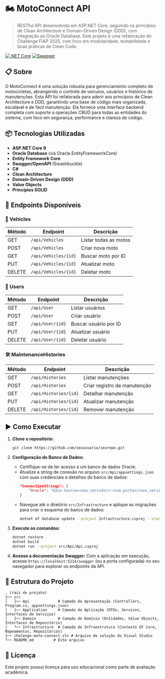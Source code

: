 # 🏍️ MotoConnect API

> RESTful API desenvolvida em ASP.NET Core, seguindo os princípios de Clean Architecture e Domain-Driven Design (DDD), com integração ao Oracle Database. Este projeto é uma refatoração do Challenge FIAP 2025, com foco em modularidade, testabilidade e boas práticas de Clean Code.

[![.NET Core](https://img.shields.io/badge/.NET%20Core-8.0-512BD4?style=flat-square&logo=dotnet)](https://dotnet.microsoft.com/)
[![Swagger](https://img.shields.io/badge/Swagger-85EA2D?style=flat-square&logo=swagger&logoColor=black)](https://swagger.io/)

## 📋 Sobre

O MotoConnect é uma solução robusta para gerenciamento completo de motocicletas, abrangendo o controle de veículos, usuários e histórico de manutenções. Esta API foi refatorada para aderir aos princípios de Clean Architecture e DDD, garantindo uma base de código mais organizada, escalável e de fácil manutenção. Ela fornece uma interface backend completa com suporte a operações CRUD para todas as entidades do sistema, com foco em segurança, performance e clareza de código.

## 📦 Tecnologias Utilizadas

- **ASP.NET Core 9**
- **Oracle Database** (via Oracle.EntityFrameworkCore)
- **Entity Framework Core**
- **Swagger/OpenAPI** (Swashbuckle)
- **C#**
- **Clean Architecture**
- **Domain-Driven Design (DDD)**
- **Value Objects**
- **Princípios SOLID**

## 🔗 Endpoints Disponíveis

### 🔧 Vehicles

| Método | Endpoint | Descrição |
|--------|----------|-----------|
| GET | `/api/Vehicles` | Listar todas as motos |
| POST | `/api/Vehicles` | Criar nova moto |
| GET | `/api/Vehicles/{id}` | Buscar moto por ID |
| PUT | `/api/Vehicles/{id}` | Atualizar moto |
| DELETE | `/api/Vehicles/{id}` | Deletar moto |

### 👤 Users

| Método | Endpoint | Descrição |
|--------|----------|-----------|
| GET | `/api/User` | Listar usuários |
| POST | `/api/User` | Criar usuário |
| GET | `/api/User/{id}` | Buscar usuário por ID |
| PUT | `/api/User/{id}` | Atualizar usuário |
| DELETE | `/api/User/{id}` | Deletar usuário |

### 🛠️ MaintenanceHistories

| Método | Endpoint | Descrição |
|--------|----------|-----------|
| GET | `/api/Histories` | Listar manutenções |
| POST | `/api/Histories` | Criar registro de manutenção |
| GET | `/api/Histories/{id}` | Detalhar manutenção |
| PUT | `/api/Histories/{id}` | Atualizar manutenção |
| DELETE | `/api/Histories/{id}` | Remover manutenção |

## ▶️ Como Executar

1. **Clone o repositório:**
   ```bash
   git clone https://github.com/seuusuario/seurepo.git
   ```

2. **Configuração do Banco de Dados:**
   - Certifique-se de ter acesso a um banco de dados Oracle.
   - Atualize a string de conexão no arquivo `src/Api/appsettings.json` com suas credenciais e detalhes do banco de dados:
     ```json
     "ConnectionStrings": {
         "Oracle": "Data Source=<seu_servidor>:<sua_porta>/<seu_servico>;User ID=<seu_usuario>;Password=<sua_senha>;"
     }
     ```
   - Navegue até o diretório `src/Infrastructure` e aplique as migrações para criar o esquema do banco de dados:
     ```bash
     dotnet ef database update --project Infrastructure.csproj --startup-project ../Api/Api.csproj
     ```

3. **Execute os comandos:**
   ```bash
   dotnet restore
   dotnet build
   dotnet run --project src/Api/Api.csproj
   ```

4. **Acesse a documentação Swagger:**
   Com a aplicação em execução, acesse `https://localhost:5214/swagger` (ou a porta configurada) no seu navegador para explorar os endpoints da API.

## 📁 Estrutura do Projeto

```
. (raiz do projeto)
├── src
│   ├── Api             # Camada de Apresentação (Controllers, Program.cs, appsettings.json)
│   ├── Application     # Camada de Aplicação (DTOs, Services, Interfaces de Serviços)
│   ├── Domain          # Camada de Domínio (Entidades, Value Objects, Interfaces de Repositório)
│   └── Infrastructure  # Camada de Infraestrutura (Contexto EF Core, Mapeamentos, Repositórios)
├── chalenge-moto-connect.sln # Arquivo de solução do Visual Studio
└── README.md         # Este arquivo
```


## 📄 Licença

Este projeto possui licença para uso educacional como parte de avaliação acadêmica.


